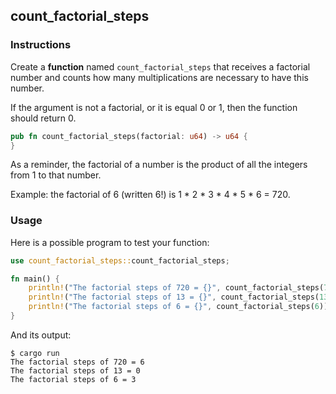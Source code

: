 ## count_factorial_steps

### Instructions

Create a **function** named `count_factorial_steps` that receives a factorial number and counts how many multiplications are necessary to have this number.

If the argument is not a factorial, or it is equal 0 or 1, then the function should return 0.

```rust
pub fn count_factorial_steps(factorial: u64) -> u64 {
}
```

As a reminder, the factorial of a number is the product of all the integers from 1 to that number.

Example: the factorial of 6 (written 6!) is 1 \* 2 \* 3 \* 4 \* 5 \* 6 = 720.

### Usage

Here is a possible program to test your function:

```rust
use count_factorial_steps::count_factorial_steps;

fn main() {
    println!("The factorial steps of 720 = {}", count_factorial_steps(720));
    println!("The factorial steps of 13 = {}", count_factorial_steps(13));
    println!("The factorial steps of 6 = {}", count_factorial_steps(6));
}
```

And its output:

```console
$ cargo run
The factorial steps of 720 = 6
The factorial steps of 13 = 0
The factorial steps of 6 = 3
```
